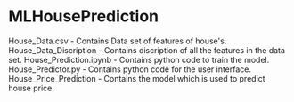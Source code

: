# MLHousePrediction
House_Data.csv - Contains Data set of features of house's.
House_Data_Discription - Contains discription of all the features in the data set.
House_Prediction.ipynb - Contains python code to train the model.
House_Predictor.py - Contains python code for the user interface.
House_Price_Prediction - Contains the model which is used to predict house price.
